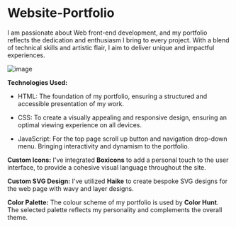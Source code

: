 # Website-Portfolio

I am passionate about Web front-end development, and my portfolio reflects the dedication and enthusiasm I bring to every project. With a blend of technical skills and artistic flair, I aim to deliver unique and impactful experiences.

![image](https://github.com/harry201vn99/Website-Portfolio/assets/156168109/7c144553-7082-485e-bf5f-51a9c266ba74)

**Technologies Used:**

* HTML: The foundation of my portfolio, ensuring a structured and accessible presentation of my work.

* CSS: To create a visually appealing and responsive design, ensuring an optimal viewing experience on all devices.

* JavaScript: For the top page scroll up button and navigation drop-down menu. Bringing interactivity and dynamism to the portfolio.

**Custom Icons:**
I've integrated **Boxicons** to add a personal touch to the user interface, to provide a cohesive visual language throughout the site.

**Custom SVG Design:**
I've utilized **Haike** to create bespoke SVG designs for the web page with wavy and layer designs.

**Color Palette:**
The colour scheme of my portfolio is used by **Color Hunt**. The selected palette reflects my personality and complements the overall theme.

